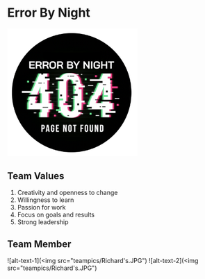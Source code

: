 # **Error By Night**

<img src="branding/Error%20By%20Night%20Logo.png" width="300">

## Team Values
1) Creativity and openness to change
2) Willingness to learn
3) Passion for work
4) Focus on goals and results
5) Strong leadership

## Team Member 

![alt-text-1](<img src="teampics/Richard's.JPG") ![alt-text-2](<img src="teampics/Richard's.JPG")
